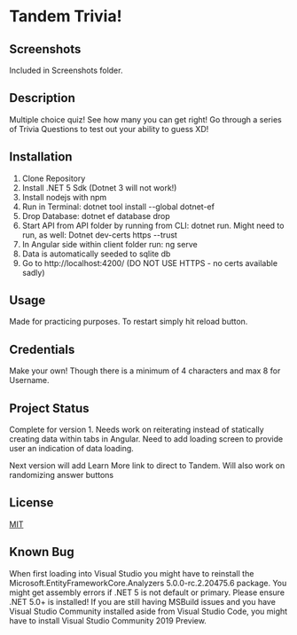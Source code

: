 # Tandem Trivia!
## Screenshots
 Included in Screenshots folder.

## Description
 Multiple choice quiz! See how many you can get right! Go through a series of Trivia Questions to test out your ability to guess XD!

## Installation
 1. Clone Repository
 2. Install .NET 5 Sdk (Dotnet 3 will not work!) 
 3. Install nodejs with npm
 4. Run in Terminal: dotnet tool install --global dotnet-ef
 5. Drop Database: dotnet ef database drop
 6. Start API from API folder by running from CLI: dotnet run. 
    Might need to run, as well: Dotnet dev-certs https --trust
 7. In Angular side within client folder run: ng serve
 8. Data is automatically seeded to sqlite db
 9. Go to http://localhost:4200/ (DO NOT USE HTTPS - no certs available sadly)

## Usage
 Made for practicing purposes. To restart simply hit reload button.

## Credentials
 Make your own! Though there is a minimum of 4 characters and max 8 for Username.
 
## Project Status
 Complete for version 1. Needs work on reiterating instead of statically creating data within tabs in Angular.
 Need to add loading screen to provide user an indication of data loading.
 
 Next version will add Learn More link to direct to Tandem.
 Will also work on randomizing answer buttons

## License
 [MIT](https://choosealicense.com/licenses/mit/)
 
## Known Bug
 When first loading into Visual Studio you might have to reinstall the Microsoft.EntityFrameworkCore.Analyzers 5.0.0-rc.2.20475.6 package.
 You might get assembly errors if .NET 5 is not default or primary. Please ensure .NET 5.0+ is installed!
 If you are still having MSBuild issues and you have Visual Studio Community installed aside from Visual Studio Code, you might have to install Visual Studio Community 2019 Preview.
